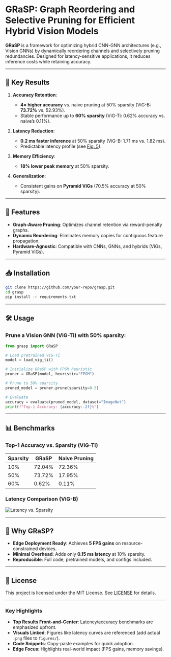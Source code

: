 # GRaSP: Graph Reordering and Selective Pruning for Efficient Hybrid Vision Models  


**GRaSP** is a framework for optimizing hybrid CNN-GNN architectures (e.g., Vision GNNs) by dynamically reordering channels and selectively pruning redundancies. Designed for latency-sensitive applications, it reduces inference costs while retaining accuracy.  

---

## 🔑 **Key Results**  
1. **Accuracy Retention**:  
   - **4× higher accuracy** vs. naive pruning at 50% sparsity (ViG-B: **73.72%** vs. 52.93%).  
   - Stable performance up to **60% sparsity** (ViG-Ti: 0.62% accuracy vs. naive’s 0.11%).  

2. **Latency Reduction**:  
   - **0.2 ms faster inference** at 50% sparsity (ViG-B: 1.71 ms vs. 1.82 ms).  
   - Predictable latency profile (see [Fig. 5](figures/latency.png)).  

3. **Memory Efficiency**:  
   - **18% lower peak memory** at 50% sparsity.  

4. **Generalization**:  
   - Consistent gains on **Pyramid ViGs** (70.5% accuracy at 50% sparsity).  

---

## 🚀 **Features**  
- **Graph-Aware Pruning**: Optimizes channel retention via reward-penalty graphs.  
- **Dynamic Reordering**: Eliminates memory copies for contiguous feature propagation.  
- **Hardware-Agnostic**: Compatible with CNNs, GNNs, and hybrids (ViGs, Pyramid ViGs).  

---

## 📥 **Installation**  
```bash  
git clone https://github.com/your-repo/grasp.git  
cd grasp  
pip install -r requirements.txt  
```

---

## 🛠 **Usage**  
### Prune a Vision GNN (ViG-Ti) with 50% sparsity:  
```python  
from grasp import GRaSP  

# Load pretrained ViG-Ti  
model = load_vig_ti()  

# Initialize GRaSP with FPGM heuristic  
pruner = GRaSP(model, heuristic="FPGM")  

# Prune to 50% sparsity  
pruned_model = pruner.prune(sparsity=0.5)  

# Evaluate  
accuracy = evaluate(pruned_model, dataset="ImageNet")  
print(f"Top-1 Accuracy: {accuracy:.2f}%")  
```  

---

## 📊 **Benchmarks**  
### Top-1 Accuracy vs. Sparsity (ViG-Ti)  
| Sparsity | GRaSP | Naive Pruning |  
|----------|-------|---------------|  
| 10%      | 72.04%| 72.36%        |  
| 50%      | 73.72%| 17.95%        |  
| 60%      | 0.62% | 0.11%         |  

### Latency Comparison (ViG-B)  
![Latency vs. Sparsity](figures/latency.png)  



---

## 🌟 **Why GRaSP?**  
- **Edge Deployment Ready**: Achieves **5 FPS gains** on resource-constrained devices.  
- **Minimal Overhead**: Adds only **0.15 ms latency** at 10% sparsity.  
- **Reproducible**: Full code, pretrained models, and configs included.  

---

## 📄 **License**  
This project is licensed under the MIT License. See [LICENSE](LICENSE) for details.  

---


### **Key Highlights**  
- **Top Results Front-and-Center**: Latency/accuracy benchmarks are emphasized upfront.  
- **Visuals Linked**: Figures like latency curves are referenced (add actual `.png` files to `figures/`).  
- **Code Snippets**: Copy-paste examples for quick adoption.  
- **Edge Focus**: Highlights real-world impact (FPS gains, memory savings).  
